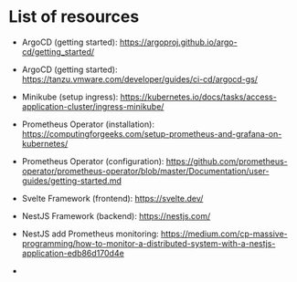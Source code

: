 # List of resources

- ArgoCD (getting started): https://argoproj.github.io/argo-cd/getting_started/

- ArgoCD (getting started): https://tanzu.vmware.com/developer/guides/ci-cd/argocd-gs/

- Minikube (setup ingress): https://kubernetes.io/docs/tasks/access-application-cluster/ingress-minikube/

- Prometheus Operator (installation): https://computingforgeeks.com/setup-prometheus-and-grafana-on-kubernetes/

- Prometheus Operator (configuration): https://github.com/prometheus-operator/prometheus-operator/blob/master/Documentation/user-guides/getting-started.md

- Svelte Framework (frontend): https://svelte.dev/

- NestJS Framework (backend): https://nestjs.com/

- NestJS add Prometheus monitoring: https://medium.com/cp-massive-programming/how-to-monitor-a-distributed-system-with-a-nestjs-application-edb86d170d4e
- 


